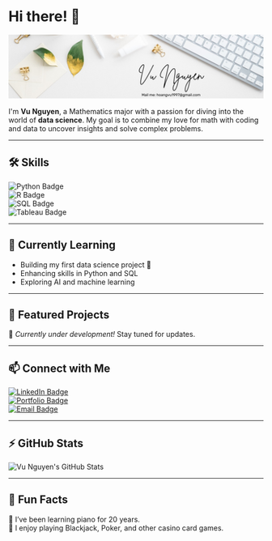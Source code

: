 # Hi there! 👋  
![Welcome Banner](1693782076142.jpg)  

I'm **Vu Nguyen**, a Mathematics major with a passion for diving into the world of **data science**. My goal is to combine my love for math with coding and data to uncover insights and solve complex problems.  

---

## 🛠️ Skills  
![Python Badge](https://img.shields.io/badge/Python-3776AB?style=for-the-badge&logo=python&logoColor=white)  
![R Badge](https://img.shields.io/badge/R-276DC3?style=for-the-badge&logo=r&logoColor=white)  
![SQL Badge](https://img.shields.io/badge/SQL-4479A1?style=for-the-badge&logo=sql&logoColor=white)  
![Tableau Badge](https://img.shields.io/badge/Tableau-E97627?style=for-the-badge&logo=tableau&logoColor=white)  

---

## 🌱 Currently Learning  
- Building my first data science project 🎯  
- Enhancing skills in Python and SQL  
- Exploring AI and machine learning  

---

## 🌟 Featured Projects  
🚧 *Currently under development!* Stay tuned for updates.  

---

## 📫 Connect with Me  
[![LinkedIn Badge](https://img.shields.io/badge/LinkedIn-0A66C2?style=for-the-badge&logo=linkedin&logoColor=white)](https://www.linkedin.com/in/hoang-vu-nguyen)  
[![Portfolio Badge](https://img.shields.io/badge/Portfolio-12100E?style=for-the-badge&logo=github&logoColor=white)](https://datascienceportfol.io/vu-nguyen)  
[![Email Badge](https://img.shields.io/badge/Email-D14836?style=for-the-badge&logo=gmail&logoColor=white)](mailto:hoangvu1997@gmail.com)  

---

## ⚡ GitHub Stats  
![Vu Nguyen's GitHub Stats](https://github-readme-stats.vercel.app/api?username=vu-nguyen&show_icons=true&theme=dark)  

---

## 🌟 Fun Facts  
🎹 I’ve been learning piano for 20 years.  
🎲 I enjoy playing Blackjack, Poker, and other casino card games.  


 

